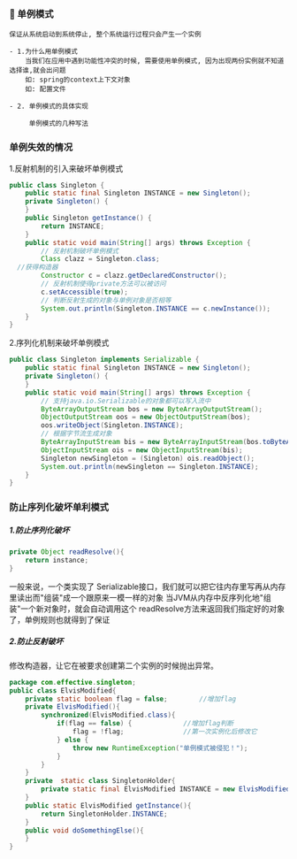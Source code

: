 ### 🌲 单例模式
    
    保证从系统启动到系统停止, 整个系统运行过程只会产生一个实例
    
    - 1.为什么用单例模式
        当我们在应用中遇到功能性冲突的时候, 需要使用单例模式, 因为出现两份实例就不知道选择谁,就会出问题
        如: spring的context上下文对象
        如: 配置文件
    
    - 2. 单例模式的具体实现
         
         单例模式的几种写法


### 单例失效的情况
 
 1.反射机制的引入来破坏单例模式
```java
public class Singleton {
    public static final Singleton INSTANCE = new Singleton();
    private Singleton() {
    }
    public Singleton getInstance() {
        return INSTANCE;
    }
    public static void main(String[] args) throws Exception {
        // 反射机制破坏单例模式
        Class clazz = Singleton.class;
  //获得构造器
        Constructor c = clazz.getDeclaredConstructor();
        // 反射机制使得private方法可以被访问
        c.setAccessible(true);
        // 判断反射生成的对象与单例对象是否相等
        System.out.println(Singleton.INSTANCE == c.newInstance());
    }
}

```
 
 2.序列化机制来破坏单例模式
```java
public class Singleton implements Serializable {
    public static final Singleton INSTANCE = new Singleton();
    private Singleton() {
    }
    public static void main(String[] args) throws Exception {
        // 支持java.io.Serializable的对象都可以写入流中
        ByteArrayOutputStream bos = new ByteArrayOutputStream();
        ObjectOutputStream oos = new ObjectOutputStream(bos);
        oos.writeObject(Singleton.INSTANCE);
        // 根据字节流生成对象
        ByteArrayInputStream bis = new ByteArrayInputStream(bos.toByteArray());
        ObjectInputStream ois = new ObjectInputStream(bis);
        Singleton newSingleton = (Singleton) ois.readObject();
        System.out.println(newSingleton == Singleton.INSTANCE);
    }
}

```

### 防止序列化破坏单利模式

##### 1.防止序列化破坏
```java
private Object readResolve(){
    return instance;
}
```

一般来说，一个类实现了 Serializable接口，我们就可以把它往内存里写再从内存里读出而"组装"成一个跟原来一模一样的对象
当JVM从内存中反序列化地"组装"一个新对象时，就会自动调用这个 readResolve方法来返回我们指定好的对象了，单例规则也就得到了保证

##### 2.防止反射破坏
修改构造器，让它在被要求创建第二个实例的时候抛出异常。
```java
package com.effective.singleton;
public class ElvisModified{
    private static boolean flag = false;        //增加flag
    private ElvisModified(){
        synchronized(ElvisModified.class){
            if(flag == false) {             //增加flag判断
                flag = !flag;               //第一次实例化后修改它
            } else {
                throw new RuntimeException("单例模式被侵犯！");
            }
        }
    }
    private  static class SingletonHolder{
        private static final ElvisModified INSTANCE = new ElvisModified();
    }
    public static ElvisModified getInstance(){
        return SingletonHolder.INSTANCE;
    }
    public void doSomethingElse(){
    }
}

```
